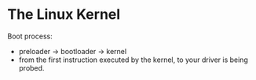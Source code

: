 # The Linux Kernel

Boot process:

* preloader -> bootloader -> kernel
* from the first instruction executed by the kernel, to your driver is being probed.
